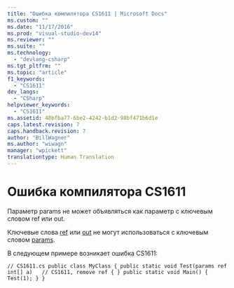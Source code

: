 ```yaml
---
title: "Ошибка компилятора CS1611 | Microsoft Docs"
ms.custom: ""
ms.date: "11/17/2016"
ms.prod: "visual-studio-dev14"
ms.reviewer: ""
ms.suite: ""
ms.technology: 
  - "devlang-csharp"
ms.tgt_pltfrm: ""
ms.topic: "article"
f1_keywords: 
  - "CS1611"
dev_langs: 
  - "CSharp"
helpviewer_keywords: 
  - "CS1611"
ms.assetid: 48bfba77-6be2-4242-b1d2-98bf471b6d1e
caps.latest.revision: 7
caps.handback.revision: 7
author: "BillWagner"
ms.author: "wiwagn"
manager: "wpickett"
translationtype: Human Translation
---
```

# Ошибка компилятора CS1611
Параметр params не может объявляться как параметр с ключевым словом ref или out.  
  
 Ключевые слова [ref](../../csharp/language-reference/keywords/ref.md) или [out](../../csharp/language-reference/keywords/out.md) не могут использоваться с ключевым словом [params](../../csharp/language-reference/keywords/params.md).  
  
 В следующем примере возникает ошибка CS1611:  
  
```  
// CS1611.cs public class MyClass { public static void Test(params ref int[] a)   // CS1611, remove ref { } public static void Main() { Test(1); } }  
```
